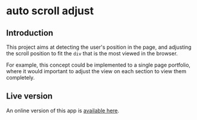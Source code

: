 # auto scroll adjust

## Introduction

This project aims at detecting the user's position in the page, and adjusting the scroll position to fit the `div` that is the most viewed in the browser.

For example, this concept could be implemented to a single page portfolio, where it would important to adjust the view on each section to view them completely.

## Live version

An online version of this app is [available here](https://mlav.land/autoscroll/).